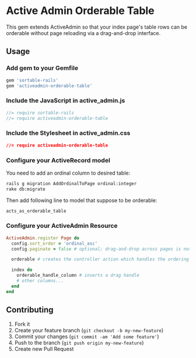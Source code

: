 # Active Admin Orderable Table

This gem extends ActiveAdmin so that your index page's table rows can be 
orderable without page reloading via a drag-and-drop interface.

## Usage

### Add gem to your Gemfile

```ruby
gem 'sortable-rails'
gem 'activeadmin-orderable-table'
```

### Include the JavaScript in active_admin.js

```javascript
//= require sortable-rails
//= require activeadmin-orderable-table
```

### Include the Stylesheet in active_admin.css
```css
//= require activeadmin-orderable-table
```

### Configure your ActiveRecord model
You need to add an ordinal column to desired table:
```bash
rails g migration AddOrdinalToPage ordinal:integer
rake db:migrate
```

Then add following line to model that suppose to be orderable:
```ruby
acts_as_orderable_table
```

### Configure your ActiveAdmin Resource

```ruby
ActiveAdmin.register Page do
  config.sort_order = 'ordinal_asc'
  config.paginate = false # optional; drag-and-drop across pages is not supported

  orderable # creates the controller action which handles the ordering

  index do
    orderable_handle_column # inserts a drag handle
    # other columns...
  end
end
```

## Contributing

1. Fork it
2. Create your feature branch (`git checkout -b my-new-feature`)
3. Commit your changes (`git commit -am 'Add some feature'`)
4. Push to the branch (`git push origin my-new-feature`)
5. Create new Pull Request
